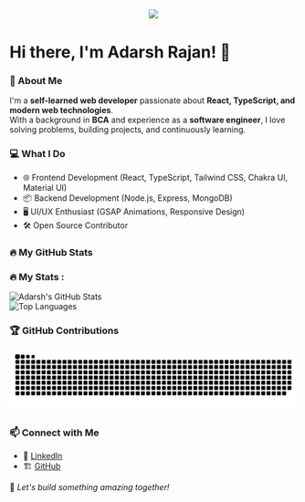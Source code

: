 <div id="header" align="center">
  <img src="https://media.giphy.com/media/M9gbBd9nbDrOTu1Mqx/giphy.gif" width="100"/>
</div>

# Hi there, I'm Adarsh Rajan! 👋  

### 🚀 About Me  
I'm a **self-learned web developer** passionate about **React, TypeScript, and modern web technologies**.  
With a background in **BCA** and experience as a **software engineer**, I love solving problems, building projects, and continuously learning.  

### 💻 What I Do  
- 🌐 Frontend Development (React, TypeScript, Tailwind CSS, Chakra UI, Material UI)  
- 📦 Backend Development (Node.js, Express, MongoDB)  
- 🖥️ UI/UX Enthusiast (GSAP Animations, Responsive Design)  
- 🛠️ Open Source Contributor  

### 🔥 My GitHub Stats  
### :fire: My Stats :
![Adarsh's GitHub Stats](https://github-readme-stats.vercel.app/api?username=adarshrajan11&show_icons=true&theme=radical)  
![Top Languages](https://github-readme-stats.vercel.app/api/top-langs/?username=adarshrajan11&layout=compact&theme=radical)  

### 🏆 GitHub Contributions  
![GitHub Contribution Snake](https://raw.githubusercontent.com/Platane/snk/output/github-contribution-grid-snake.svg)  

### 📫 Connect with Me  
- 🔗 [LinkedIn](https://www.linkedin.com/in/adarsh-rajan)  
- 🏗️ [GitHub](https://github.com/adarshrajan11)  

🚀 *Let's build something amazing together!*  

